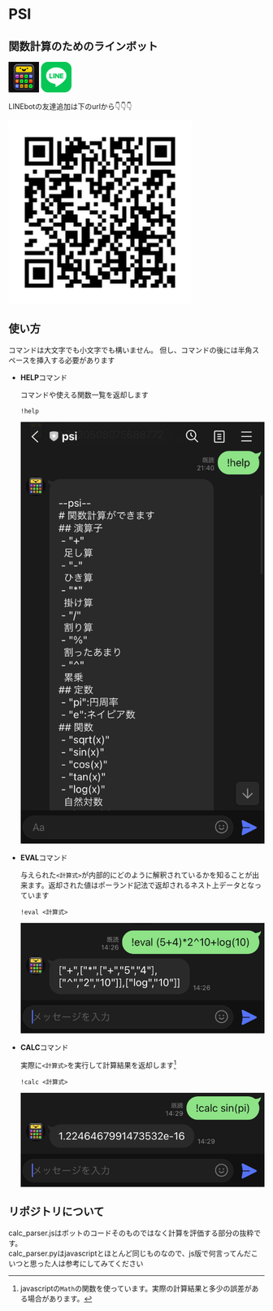 
# PSI

## 関数計算のためのラインボット

![icon](images/icon(60x60).png)
<img src="images/LINE_Brand_icon.png" width="60px" height="60px">

LINEbotの友達追加は下のurlから👇👇👇

![qrcode](images/767sfzgv.png)

## 使い方

コマンドは大文字でも小文字でも構いません。
但し、コマンドの後には半角スペースを挿入する必要があります

- **HELP**コマンド

    コマンドや使える関数一覧を返却します

    ```psi
    !help
    ```

    ![help](images/help.png)

- **EVAL**コマンド

    与えられた`<計算式>`が内部的にどのように解釈されているかを知ることが出来ます。返却された値はポーランド記法で返却されるネスト上データとなっています

    ```psi
    !eval <計算式>
    ```

    ![eval](images/eval.png)

- **CALC**コマンド

    実際に`<計算式>`を実行して計算結果を返却します[^1]

    ```psi
    !calc <計算式>
    ```

    ![calc](images/calc.png)

## リポジトリについて

calc_parser.jsはボットのコードそのものではなく計算を評価する部分の抜粋です。<br>
calc_parser.pyはjavascriptとほとんど同じものなので、js版で何言ってんだこいつと思った人は参考にしてみてください

[^1]:javascriptの`Math`の関数を使っています。実際の計算結果と多少の誤差がある場合があります。

